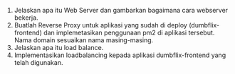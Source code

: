 1. Jelaskan apa itu Web Server dan gambarkan bagaimana cara webserver bekerja.
2. Buatlah Reverse Proxy untuk aplikasi yang sudah di deploy (dumbflix-frontend) dan implemetasikan penggunaan pm2 di aplikasi tersebut. Nama domain sesuaikan nama masing-masing.
3. Jelaskan apa itu load balance.
4. Implementasikan loadbalancing kepada aplikasi dumbflix-frontend yang telah digunakan.
